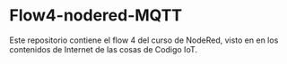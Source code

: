 # Flow4-nodered-MQTT
Este repositorio contiene el flow 4 del curso de NodeRed, visto en en los contenidos de Internet de las cosas de Codigo IoT.
